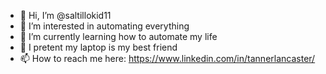 - 👋 Hi, I’m @saltillokid11
- 👀 I’m interested in automating everything
- 🌱 I’m currently learning how to automate my life
- 💞️ I pretent my laptop is my best friend
- 📫 How to reach me here: https://www.linkedin.com/in/tannerlancaster/

<!---
saltillokid11/saltillokid11 is a ✨ special ✨ repository because its `README.md` (this file) appears on your GitHub profile.
You can click the Preview link to take a look at your changes.
--->
